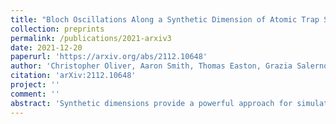 ```yaml
---
title: "Bloch Oscillations Along a Synthetic Dimension of Atomic Trap States"
collection: preprints
permalink: /publications/2021-arxiv3
date: 2021-12-20
paperurl: 'https://arxiv.org/abs/2112.10648'
author: 'Christopher Oliver, Aaron Smith, Thomas Easton, Grazia Salerno, Vera Guarrera, Nathan Goldman, Giovanni Barontini, Hannah M. Price'
citation: 'arXiv:2112.10648'
project: ''
comment: ''
abstract: 'Synthetic dimensions provide a powerful approach for simulating condensed matter physics in cold atoms and photonics, whereby a set of discrete degrees of freedom are coupled together and re-interpreted as lattice sites along an artificial spatial dimension. However, atomic experimental realisations have been limited so far by the number of artificial lattice sites that can be feasibly coupled along the synthetic dimension. Here, we experimentally realise for the first time a very long and controllable synthetic dimension of atomic harmonic trap states. To create this, we couple trap states by dynamically modulating the trapping potential of the atomic cloud with patterned light. By controlling the detuning between the frequency of the driving potential and the trapping frequency, we implement a controllable force in the synthetic dimension. This induces Bloch oscillations in which atoms move periodically up and down tens of atomic trap states. We experimentally observe the key characteristics of this behaviour in the real space dynamics of the cloud, and verify our observations with numerical simulations and semiclassical theory. This experiment provides an intuitive approach for the manipulation and control of highly-excited trap states, and sets the stage for the future exploration of topological physics in higher dimensions.'
---
```

